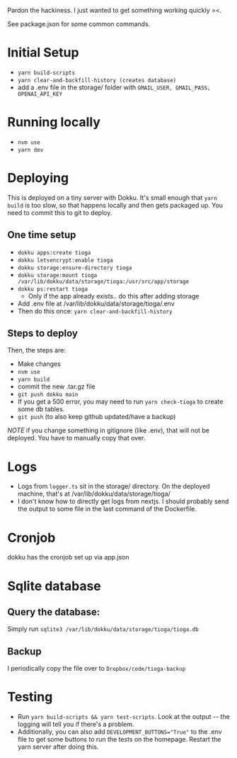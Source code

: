 Pardon the hackiness. I just wanted to get something working quickly ><.

See package.json for some common commands.

# Initial Setup
- `yarn build-scripts`
- `yarn clear-and-backfill-history (creates database)`
- add a .env file in the storage/ folder with `GMAIL_USER, GMAIL_PASS, OPENAI_API_KEY`

# Running locally
- `nvm use`
- `yarn dev`

# Deploying
This is deployed on a tiny server with Dokku. It's small enough that `yarn build` is too slow, so that happens locally and then gets packaged up. You need to commit this to git to deploy.

## One time setup
- `dokku apps:create tioga`
- `dokku letsencrypt:enable tioga`
- `dokku storage:ensure-directory tioga`
- `dokku storage:mount tioga /var/lib/dokku/data/storage/tioga:/usr/src/app/storage`
- `dokku ps:restart tioga`
    - Only if the app already exists.. do this after adding storage
- Add .env file at /var/lib/dokku/data/storage/tioga/.env
- Then do this once: `yarn clear-and-backfill-history`

## Steps to deploy
Then, the steps are:
- Make changes
- `nvm use`
- `yarn build`
- commit the new .tar.gz file
- `git push dokku main`
- If you get a 500 error, you may need to run `yarn check-tioga` to create some db tables.
- `git push` (to also keep github updated/have a backup)

*NOTE* if you change something in gitignore (like .env), that will not be deployed. You have to manually copy that over.

# Logs
- Logs from `logger.ts` sit in the storage/ directory. On the deployed machine, that's at /var/lib/dokku/data/storage/tioga/
- I don't know how to directly get logs from nextjs. I should probably send the output to some file in the last command of the Dockerfile.

# Cronjob
dokku has the cronjob set up via app.json

# Sqlite database
## Query the database:
Simply run `sqlite3 /var/lib/dokku/data/storage/tioga/tioga.db`

## Backup
I periodically copy the file over to `Dropbox/code/tioga-backup`

# Testing
- Run `yarn build-scripts && yarn test-scripts`. Look at the output -- the logging will tell you if there's a problem.
- Additionally, you can also add `DEVELOPMENT_BUTTONS="True"` to the .env file to get some buttons to run the tests on the homepage. Restart the yarn server after doing this.